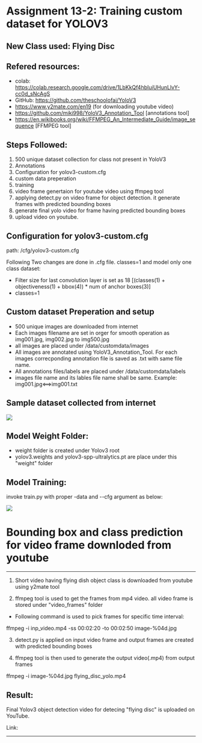 # Assignment 13-2: Training custom dataset for YOLOV3

New Class used: Flying Disc
--------------

Refered resources:
------------------

- colab: https://colab.research.google.com/drive/1LbKkQf4hbIuiUHunLlvY-cc0d_sNcAgS
- GitHub: https://github.com/theschoolofai/YoloV3
- https://www.y2mate.com/en19 (for downloading youtube video)
- https://github.com/miki998/YoloV3_Annotation_Tool [annotations tool]
- https://en.wikibooks.org/wiki/FFMPEG_An_Intermediate_Guide/image_sequence [FFMPEG tool]

Steps Followed:
---------------

1. 500 unique dataset collection for class not present in YoloV3
2. Annotations
3. Configuration for yolov3-custom.cfg
4. custom data preperation
5. training
6. video frame genertaion for youtube video using ffmpeg tool
7. applying detect.py on video frame for object detection. it generate frames with predicted bounding boxes
8. generate final yolo video for frame having predicted bounding boxes
9. upload video on youtube.


Configuration for yolov3-custom.cfg
-----------------------------------

path: /cfg/yolov3-custom.cfg

Following Two changes are done in .cfg file. classes=1 and model only one class dataset:

- Filter size for last convolution layer is set as 18 [(classes(1) + objectiveness(1) + bbox(4)) * num of anchor boxes(3)]
- classes=1 

Custom dataset Preperation and setup
------------------------------------

- 500 unique images are downloaded from internet
- Each images filename are set in orger for smooth operation as img001.jpg, img002.jpg to img500.jpg
- all images are placed under /data/customdata/images
- All images are annotated using YoloV3_Annotation_Tool. For each images correcponding annotation file is saved as .txt with same file name.
- All annotations files/labels are placed under /data/customdata/labels
- images file name and its lables file name shall be same. Example: img001.jpg<==>img001.txt

Sample dataset collected from internet
--------------------------------------

![](samples.PNG)


Model Weight Folder:
--------------------

- weight folder is created under Yolov3 root
- yolov3.weights and yolov3-spp-ultralytics.pt are place under this "weight" folder


Model Training:
---------------

invoke train.py with proper -data and --cfg argument as below:

![](training_cmd.PNG)


# Bounding box and class prediction for video frame downloded from youtube
---------------------------------------------------------------------------

1. Short video having flying dish object class is downloaded from youtube using y2mate tool

2. ffmpeg tool is used to get the frames from mp4 video. all video frame is stored under "video_frames" folder

- Following command is used to pick frames for specific time interval:

ffmpeg -i inp_video.mp4 -ss 00:02:20 -to 00:02:50 image-%04d.jpg

3. detect.py is applied on input video frame and output frames are created with predicted bounding boxes

4. ffmpeg tool is then used to generate the output video(.mp4) from output frames

ffmpeg -i image-%04d.jpg flying_disc_yolo.mp4


Result: 
-------

Final Yolov3 object detection video for detecing "flying disc" is uploaded on YouTube.

Link: 

----------------------------------------------------------------------------------------------------------------

